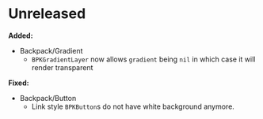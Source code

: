 # Unreleased

**Added:**
  
- Backpack/Gradient
  - `BPKGradientLayer` now allows `gradient` being `nil` in which case it will render transparent 
  
**Fixed:**

- Backpack/Button
  - Link style `BPKButton`s do not have white background anymore.
